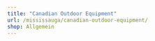 ```yaml
---
title: "Canadian Outdoor Equipment"
url: /mississauga/canadian-outdoor-equipment/
shop: Allgemein
---
```

